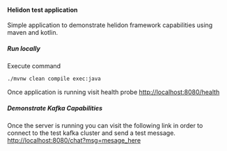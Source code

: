 #### Helidon test application

Simple application to demonstrate helidon framework capabilities using maven and kotlin.    

##### Run locally
Execute command
```bash
./mvnw clean compile exec:java
```

Once application is running visit health probe [http://localhost:8080/health](http://localhost:8080/health)


##### Demonstrate Kafka Capabilities

Once the server is running you can visit the following link in order to connect to the test kafka cluster
and send a test message. [http://localhost:8080/chat?msg=mesage_here](http://localhost:8080/chat?msg=mesage_here)

